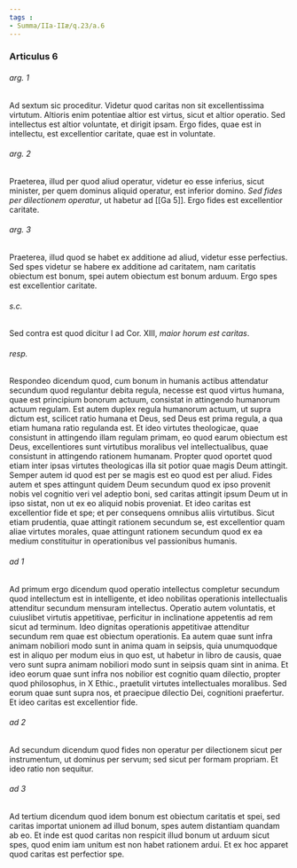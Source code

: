 ```yaml
---
tags : 
- Summa/IIa-IIæ/q.23/a.6
---
```


### Articulus 6

###### arg. 1
Ad sextum sic proceditur. Videtur quod caritas non sit excellentissima virtutum. Altioris enim potentiae altior est virtus, sicut et altior operatio. Sed intellectus est altior voluntate, et dirigit ipsam. Ergo fides, quae est in intellectu, est excellentior caritate, quae est in voluntate.

###### arg. 2
Praeterea, illud per quod aliud operatur, videtur eo esse inferius, sicut minister, per quem dominus aliquid operatur, est inferior domino. *Sed fides per dilectionem operatur*, ut habetur ad [[Ga 5]]. Ergo fides est excellentior caritate.

###### arg. 3
Praeterea, illud quod se habet ex additione ad aliud, videtur esse perfectius. Sed spes videtur se habere ex additione ad caritatem, nam caritatis obiectum est bonum, spei autem obiectum est bonum arduum. Ergo spes est excellentior caritate.

###### s.c.
Sed contra est quod dicitur I ad Cor. XIII, *maior horum est caritas*.

###### resp.
Respondeo dicendum quod, cum bonum in humanis actibus attendatur secundum quod regulantur debita regula, necesse est quod virtus humana, quae est principium bonorum actuum, consistat in attingendo humanorum actuum regulam. Est autem duplex regula humanorum actuum, ut supra dictum est, scilicet ratio humana et Deus, sed Deus est prima regula, a qua etiam humana ratio regulanda est. Et ideo virtutes theologicae, quae consistunt in attingendo illam regulam primam, eo quod earum obiectum est Deus, excellentiores sunt virtutibus moralibus vel intellectualibus, quae consistunt in attingendo rationem humanam. Propter quod oportet quod etiam inter ipsas virtutes theologicas illa sit potior quae magis Deum attingit. Semper autem id quod est per se magis est eo quod est per aliud. Fides autem et spes attingunt quidem Deum secundum quod ex ipso provenit nobis vel cognitio veri vel adeptio boni, sed caritas attingit ipsum Deum ut in ipso sistat, non ut ex eo aliquid nobis proveniat. Et ideo caritas est excellentior fide et spe; et per consequens omnibus aliis virtutibus. Sicut etiam prudentia, quae attingit rationem secundum se, est excellentior quam aliae virtutes morales, quae attingunt rationem secundum quod ex ea medium constituitur in operationibus vel passionibus humanis.

###### ad 1
Ad primum ergo dicendum quod operatio intellectus completur secundum quod intellectum est in intelligente, et ideo nobilitas operationis intellectualis attenditur secundum mensuram intellectus. Operatio autem voluntatis, et cuiuslibet virtutis appetitivae, perficitur in inclinatione appetentis ad rem sicut ad terminum. Ideo dignitas operationis appetitivae attenditur secundum rem quae est obiectum operationis. Ea autem quae sunt infra animam nobiliori modo sunt in anima quam in seipsis, quia unumquodque est in aliquo per modum eius in quo est, ut habetur in libro de causis, quae vero sunt supra animam nobiliori modo sunt in seipsis quam sint in anima. Et ideo eorum quae sunt infra nos nobilior est cognitio quam dilectio, propter quod philosophus, in X Ethic., praetulit virtutes intellectuales moralibus. Sed eorum quae sunt supra nos, et praecipue dilectio Dei, cognitioni praefertur. Et ideo caritas est excellentior fide.

###### ad 2
Ad secundum dicendum quod fides non operatur per dilectionem sicut per instrumentum, ut dominus per servum; sed sicut per formam propriam. Et ideo ratio non sequitur.

###### ad 3
Ad tertium dicendum quod idem bonum est obiectum caritatis et spei, sed caritas importat unionem ad illud bonum, spes autem distantiam quandam ab eo. Et inde est quod caritas non respicit illud bonum ut arduum sicut spes, quod enim iam unitum est non habet rationem ardui. Et ex hoc apparet quod caritas est perfectior spe.

